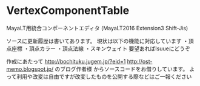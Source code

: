# VertexComponentTable
MayaLT用統合コンポーネントエディタ
(MayaLT2016 Extension3 Shift-Jis)

ソースに更新履歴は書いてあります。
現状は以下の機能に対応しています
・頂点座標
・頂点カラー
・頂点法線
・スキンウェイト
要望あればIsuueにどうぞ

作成にあたって
http://bochituku.jugem.jp/?eid=1 
http://ost-memo.blogspot.jp/ のブログ作者様
からソースコードをお借りしています。
よって利用や改変は自由ですが改変したものを公開する際などはご一報ください
